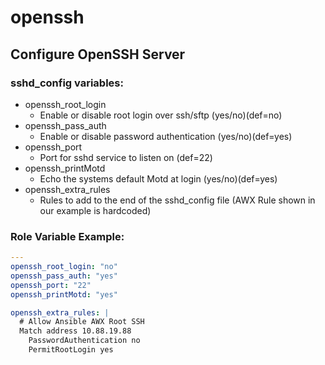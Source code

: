 # openssh

## Configure OpenSSH Server
### sshd_config variables:
- openssh_root_login
    - Enable or disable root login over ssh/sftp (yes/no)(def=no)
- openssh_pass_auth
    - Enable or disable password authentication (yes/no)(def=yes)
- openssh_port
    - Port for sshd service to listen on (def=22)
- openssh_printMotd
    - Echo the systems default Motd at login (yes/no)(def=yes)
- openssh_extra_rules
    - Rules to add to the end of the sshd_config file (AWX Rule shown in our example is hardcoded)

### Role Variable Example:
```yaml
---
openssh_root_login: "no"
openssh_pass_auth: "yes"
openssh_port: "22"
openssh_printMotd: "yes"

openssh_extra_rules: |
  # Allow Ansible AWX Root SSH
  Match address 10.88.19.88
    PasswordAuthentication no
    PermitRootLogin yes
```
